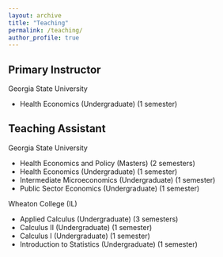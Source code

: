 ```yaml
---
layout: archive
title: "Teaching"
permalink: /teaching/
author_profile: true
---
```


Primary Instructor
---
Georgia State University
* Health Economics (Undergraduate) (1 semester)

Teaching Assistant
---
Georgia State University
* Health Economics and Policy (Masters) (2 semesters)
* Health Economics (Undergraduate) (1 semester)
* Intermediate Microeconomics (Undergraduate) (1 semester)
* Public Sector Economics (Undergraduate) (1 semester)

Wheaton College (IL)
* Applied Calculus (Undergraduate) (3 semesters)
* Calculus II (Undergraduate) (1 semester)
* Calculus I (Undergraduate) (1 semester)
* Introduction to Statistics (Undergraduate) (1 semester)

<!--
{% include base_path %}

{% for post in site.teaching reversed %}
  {% include archive-single.html %}
{% endfor %}
-->
